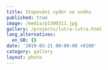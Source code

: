 ```yaml
---
title: Stopování vyder ve sněhu
published: true
image: /media/p1300311.jpg
gallery: /projects/lutra-lutra.html
lang_alternatives:
  en_GB: {}
date: '2019-03-21 00:00:00 +0100'
category: gallery
layout: photo
---
```


